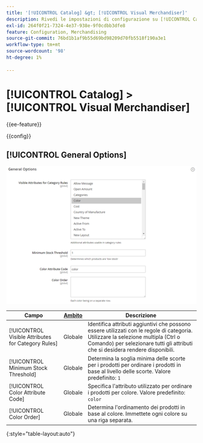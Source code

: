 ```yaml
---
title: '[!UICONTROL Catalog] &gt; [!UICONTROL Visual Merchandiser]'
description: Rivedi le impostazioni di configurazione su [!UICONTROL Catalog] &gt; [!UICONTROL Visual Merchandiser] pagina dell’amministratore di Commerce.
exl-id: 264f0f21-7324-4e37-938e-9f0cdbb3dfe8
feature: Configuration, Merchandising
source-git-commit: 76bd1b1af9b55d69bd98209d70fb5518f190a3e1
workflow-type: tm+mt
source-wordcount: '98'
ht-degree: 1%

---
```


# [!UICONTROL Catalog] > [!UICONTROL Visual Merchandiser]

{{ee-feature}}

{{config}}

## [!UICONTROL General Options]

![Opzioni generali](./assets/catalog-visual-merchandiser-general-options.png)<!-- zoom -->

<!-- [General Options](https://docs.magento.com/user-guide/marketing/visual-merchandiser-configuration.html) -->

| Campo | [Ambito](../../getting-started/websites-stores-views.md#scope-settings) | Descrizione |
|--- |--- |--- |
| [!UICONTROL Visible Attributes for Category Rules] | Globale | Identifica attributi aggiuntivi che possono essere utilizzati con le regole di categoria. Utilizzare la selezione multipla (Ctrl o Comando) per selezionare tutti gli attributi che si desidera rendere disponibili. |
| [!UICONTROL Minimum Stock Threshold] | Globale | Determina la soglia minima delle scorte per i prodotti per ordinare i prodotti in base al livello delle scorte. Valore predefinito: `1` |
| [!UICONTROL Color Attribute Code] | Globale | Specifica l&#39;attributo utilizzato per ordinare i prodotti per colore. Valore predefinito: `color` |
| [!UICONTROL Color Order] | Globale | Determina l&#39;ordinamento dei prodotti in base al colore. Immettete ogni colore su una riga separata. |

{:style=&quot;table-layout:auto&quot;}
